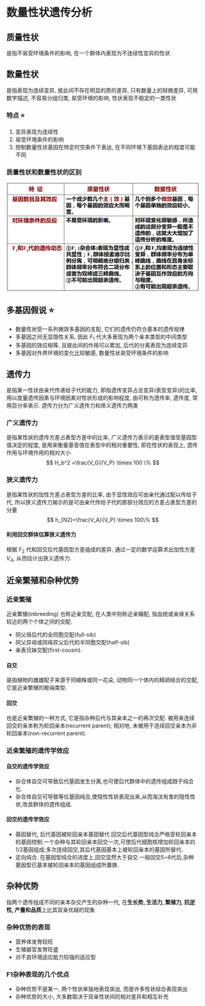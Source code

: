 # 数量性状遗传分析

## 质量性状

是指不易受环境条件的影响, 在一个群体内表现为不连续性变异的性状

## 数量性状

是指表现为连续变异, 彼此间不存在明显的质的差异, 只有数量上的轻微差异, 可用数字描述, 不容易分组归类, 易受环境的影响, 性状表现不稳定的一类性状

### 特点 :star:

1. 变异表现为连续性
2. 易受环境条件的影响
3. 控制数量性状基因在特定时空条件下表达, 在不同环境下基因表达的程度可能不同

### 质量性状和数量性状的区别

![image-20220621013226010](Genetics08.assets/image-20220621013226010.png)

## 多基因假说 :star:

+ 数量性状受一系列微效多基因的支配, 它们的遗传仍符合基本的遗传规律
+ 多基因之间无显隐性关系, 因此 $F_1$ 代大多表现为两个亲本类型的中间类型
+ 多基因的效应相等, 且彼此间的作用可以累加, 后代的分离表现为连续变异
+ 多基因对外界环境的变化比较敏感, 数量性状易受环境条件的影响

## 遗传力

是指某一性状由亲代传递给子代的能力, 即指遗传变异占总变异(表型变异)的比率, 用以度量遗传因素与环境因素对性状形成的影响程度, 由可称为遗传率, 遗传度, 常用百分率表示. 遗传力分为广义遗传力和侠义遗传力两类

### 广义遗传力

是指某性状的遗传方差占表型方差中的比率, 广义遗传力表示的是表型值受基因型值决定的程度, 是用来衡量基音值在表型中的相对重要性, 即在性状的表现上, 遗传作用与环境作用的相对大小
$$
H_b^2 =\frac{V_G}{V_P} \times 100 \% 
$$

### 狭义遗传力

是指某性状的加性方差占表型方差的比率, 由于显性效应可由亲代通过配以传给子代, 所以狭义遗传力揭示的是可由亲代传给子代的那部分效应的方差占表型方差的分量
$$
h_{N2}=\frac{V_A}{V_P} \times 100\%
$$

#### 利用回交群体估算狭义遗传力

根据 $F_2$ 代和回交后代基因型方差组成的差异, 通过一定的数学运算求出加性方差 $V_A$, 从而估计出狭义遗传力.

## 近亲繁殖和杂种优势

### 近亲繁殖

近亲繁殖(inbreeding) 也称近亲交配, 在人类中则称近亲婚配, 指血统或亲缘关系较近的两个个体之间的交配.

+ 同父母后代的全同胞交配(full-sib)
+ 同父异母或同母异父后代的半同胞交配(half-sib)
+ 亲表兄妹交配(first-cousin).

#### 自交

是指植物的雌雄配子来源于同植株或同一花朵, 动物同一个体内的精卵结合的交配, 它是近亲繁殖的极端类型.

#### 回交

也是近亲繁殖的一种方式, 它是指杂种后代与其亲本之一的再次交配. 被用来连续回交的亲本称为轮回亲本(recurrent parent); 相对地, 未被用于连续回交亲本为非轮回亲本(non-recurrent parent).

### 近亲繁殖的遗传学效应

#### 自交的遗传学效应

+ 杂合体自交可导致后代基因发生分离,也可使后代群体中的遗传组成趋于纯合化.
+ 杂合体自交可导致等位基因纯合,使隐性性状表现出来,从而淘汰有害的隐性性状,改良群体的遗传组成.

#### 回交的遗传学效应

+ 基因替代, 后代基因被轮回亲本基因替代
  回交后代基因型纯合严格受轮回亲本的基因控制.一个杂种与其轮回亲本回交一次,可使后代细胞核增加轮回亲本的1/2基因组成;多次连续回交,其后代基因基本上被轮回亲本的基因所替代.
+ 定向纯合. 在基因型纯合的进度上,回交显然大于自交.一般回交5~6代后,杂种基因型已基本被轮回亲本的基因组成所置换.

## 杂种优势

指两个遗传组成不同的亲本杂交产生的杂种一代, 在**生长势, 生活力, 繁殖力,  抗逆性, 产量和品质**上比其双亲优越的现象

### 杂种优势的表现

+ 营养体发育较旺
+ 生殖器官发育旺盛
+ 对不良环境适应能力较强的适应型

### F1杂种表现的几个优点

+ 杂种优势不是某一, 两个性状单独地表现突出, 而是许多性状综合表现突出
+ 杂种优势的大小, 大多数取决于双亲性状间的相对差异和相互补充

